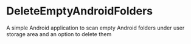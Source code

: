 # DeleteEmptyAndroidFolders
A simple Android application to scan empty Android folders under user storage area and an option to delete them
